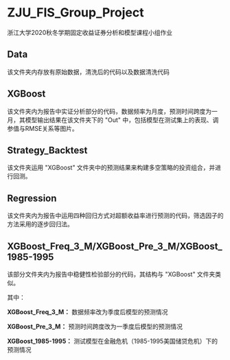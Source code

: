 # ZJU_FIS_Group_Project

浙江大学2020秋冬学期固定收益证券分析和模型课程小组作业

## Data

该文件夹内存放有原始数据，清洗后的代码以及数据清洗代码

## XGBoost

该文件夹内为报告中实证分析部分的代码，数据频率为月度，预测时间跨度为一月，其模型输出结果在该文件夹下的 "Out" 中，包括模型在测试集上的表现、调参值与RMSE关系等图片。


## Strategy_Backtest

该文件夹运用 "XGBoost" 文件夹中的预测结果来构建多空策略的投资组合，并进行回测。

## Regression

该文件夹内为报告中运用四种回归方式对超额收益率进行预测的代码，筛选因子的方法采用的逐步回归法。

## XGBoost_Freq_3_M/XGBoost_Pre_3_M/XGBoost_1985-1995

该部分文件夹内为报告中稳健性检验部分的代码，其结构与 "XGBoost" 文件夹类似。

其中：

**XGBoost_Freq_3_M：** 数据频率改为季度后模型的预测情况

**XGBoost_Pre_3_M：** 预测时间跨度改为一季度后模型的预测情况

**XGBoost_1985-1995：** 测试模型在金融危机（1985-1995美国储贷危机）下的预测情况
